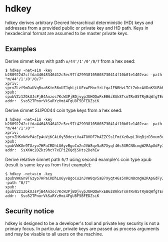 # hdkey

hdkey derives arbitrary Decred hierarchical deterministic (HD) keys
and addresses from a provided public or private key and HD path.  Keys
in hexadecimal format are assumed to be master private keys.

## Examples

Derive simnet keys with path `m/44'/1'/0'/0/7` from a hex seed:

```
$ hdkey -net=sim -key b280922d2cffda44648346412c5ec97f429938105003730414f10b01e1402eac -path "m/44'/1'/0'/0/7"
xpriv: sprvZLzf9mDaUVqRxa6Ktn56xUZJqhLjLUFxwFMocYrLfqa1FNRHvLTCt7obcAVDoKSUBbhGgsDY4Jm6zX5SawxdT1tMtToDLi6VKZNPU9vjHst
xpub:  spubVZz1ZGkUJsPjB4Anzoc7KcW3PjBDjvypJUHQQwFxEB6z8AkSTsmTRv85TRyBqWfgTEq8vxZ8gY5P9LPjKXs5bdJB5UcVyXRe2Ae84hViwz3
addr:  Sso52TPnorVkSaRYzHmi4FgU8F5BFEDZsiK
```

Derive simnet SLIP0044 coin type keys from a hex seed:

```
$ hdkey -net=sim -key b280922d2cffda44648346412c5ec97f429938105003730414f10b01e1402eac -path "m/44'/1'/0'"
xpriv: sprvZHKvNdvPAcEp4uVjKCAL6y3BdexiVa4T8HDF7hAZZCSs1FmiXz6wpLJHqBjrD3xum3vuDHV4L4wKs11Zt7KU4GKrYRE78SvqQib5wQfgP7h
xpub:  spubVWKGn9TGzyo7HPaCRDhLU6yvBgoCu2nJVW8qv5aB7Xyqt46s5XRCN8cmgW2RApGdFyJgaL2iiGFRZLuL2KgXN3zpTG9CYE4dWpVmKnjdSwJ
addr:  SsXKWc2DZkz9hcY7xEPiZ6QdjSHts2DehEw
```

Derive relative simnet path `0/7` using second example's coin type
xpub (result is same key as from first example):

```
$ hdkey -net=sim -key spubVWKGn9TGzyo7HPaCRDhLU6yvBgoCu2nJVW8qv5aB7Xyqt46s5XRCN8cmgW2RApGdFyJgaL2iiGFRZLuL2KgXN3zpTG9CYE4dWpVmKnjdSwJ -path "0/7"
xpub:  spubVZz1ZGkUJsPjB4Anzoc7KcW3PjBDjvypJUHQQwFxEB6z8AkSTsmTRv85TRyBqWfgTEq8vxZ8gY5P9LPjKXs5bdJB5UcVyXRe2Ae84hViwz3
addr:  Sso52TPnorVkSaRYzHmi4FgU8F5BFEDZsiK
```

## Security notice

hdkey is designed to be a developer's tool and private key security is
not a primary focus.  In particular, private keys are passed as
process arguments and may be visable to all users on the machine.
